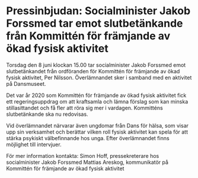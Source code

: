 # Pressinbjudan: Socialminister Jakob Forssmed tar emot slutbetänkande från Kommittén för främjande av ökad fysisk aktivitet

Torsdag den 8 juni klockan 15.00 tar socialminister Jakob Forssmed emot slutbetänkandet från ordföranden för Kommittén för främjande av ökad fysisk aktivitet, Per Nilsson. Överlämnandet sker i samband med en aktivitet på Dansmuseet.

Det var år 2020 som Kommittén för främjande av ökad fysisk aktivitet fick ett regeringsuppdrag om att kraftsamla och lämna förslag som kan minska stillasittandet och få fler att röra sig mer i vardagen. Kommitténs slutbetänkande ska nu redovisas.

Vid överlämnandet närvarar även ungdomar från Dans för hälsa, som visar upp sin verksamhet och berättar vilken roll fysisk aktivitet kan spela för att stärka psykiskt välbefinnande hos unga. Efter överlämnandet finns möjlighet till intervjuer.

För mer information kontakta:
Simon Hoff, pressekreterare hos socialminister Jakob Forssmed
Mattias Areskog, kommunikatör på Kommittén för främjande av ökad fysisk aktivitet
